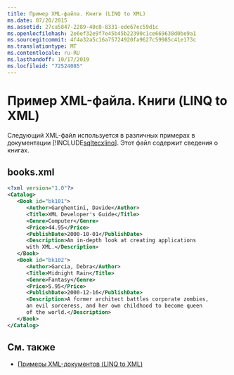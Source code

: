 ```yaml
---
title: Пример XML-файла. Книги (LINQ to XML)
ms.date: 07/20/2015
ms.assetid: 27ca5847-2289-40c0-8331-ede67ec59d1c
ms.openlocfilehash: 2e6ef32e9f7e45b45b22390c1ce669638d0be9a1
ms.sourcegitcommit: 4f4a32a5c16a75724920fa9627c59985c41e173c
ms.translationtype: MT
ms.contentlocale: ru-RU
ms.lasthandoff: 10/17/2019
ms.locfileid: "72524085"
---
```

# <a name="sample-xml-file-books-linq-to-xml"></a>Пример XML-файла. Книги (LINQ to XML)

Следующий XML-файл используется в различных примерах в документации [!INCLUDE[sqltecxlinq](~/includes/sqltecxlinq-md.md)]. Этот файл содержит сведения о книгах.

## <a name="booksxml"></a>books.xml

```xml
<?xml version="1.0"?>
<Catalog>
   <Book id="bk101">
      <Author>Garghentini, Davide</Author>
      <Title>XML Developer's Guide</Title>
      <Genre>Computer</Genre>
      <Price>44.95</Price>
      <PublishDate>2000-10-01</PublishDate>
      <Description>An in-depth look at creating applications
      with XML.</Description>
   </Book>
   <Book id="bk102">
      <Author>Garcia, Debra</Author>
      <Title>Midnight Rain</Title>
      <Genre>Fantasy</Genre>
      <Price>5.95</Price>
      <PublishDate>2000-12-16</PublishDate>
      <Description>A former architect battles corporate zombies,
      an evil sorceress, and her own childhood to become queen
      of the world.</Description>
   </Book>
</Catalog>
```

## <a name="see-also"></a>См. также

- [Примеры XML-документов (LINQ to XML)](../../../../visual-basic/programming-guide/concepts/linq/sample-xml-documents-linq-to-xml.md)
